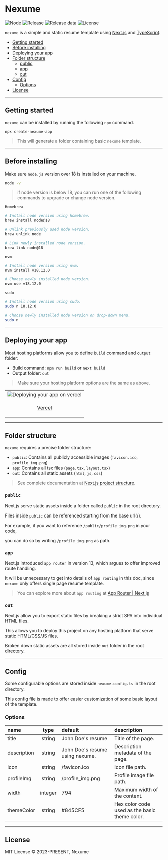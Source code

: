 # Nexume

![Node](https://img.shields.io/badge/node-v18.+-%238A5CF5)
![Release](https://img.shields.io/github/v/release/taedonn/nexume?color=8A5CF5)
![Release data](https://img.shields.io/github/release-date/taedonn/nexume?color=8A5CF5)
![License](https://img.shields.io/badge/license-MIT-%238A5CF5)

`nexume` is a simple and static resume template using [Next.js](https://github.com/vercel/next.js) and [TypeScript](https://github.com/microsoft/TypeScript).

- [Getting started](#getting-started)
- [Before installing](#before-installing)
- [Deploying your app](#deploying-your-app)
- [Folder structure](#folder-structure)
  - [public](#public)
  - [app](#app)
  - [out](#out)
- [Config](#config)
  - [Options](#options)
- [License](#license)

-----

## Getting started

`nexume` can be installed by running the following `npx` command.

```
npx create-nexume-app
```

> This will generate a folder containing basic `nexume` template.

-----

## Before installing

Make sure `node.js` version over 18 is installed on your machine.

```bash
node -v
```

> if node version is below 18, you can run one of the following commands to upgrade or change node version.

`Homebrew`

```bash
# Install node version using homebrew.
brew install node@18

# Unlink previously used node version.
brew unlink node

# Link newly installed node version.
brew link node@18
```

`nvm`

```bash
# Install node version using nvm.
nvm install v18.12.0

# Choose newly installed node version.
nvm use v18.12.0
```

`sudo`

```bash
# Install node version using sudo.
sudo n 18.12.0

# Choose newly installed node version on drop-down menu.
sudo n
```

-----

## Deploying your app

Most hosting platforms allow you to define `build` command and `output` folder:

- Build command: `npm run build` or `next build`
- Output folder: `out`

> Make sure your hosting platform options are the same as above.

<table>
  <tr>
    <td>
      <img src="https://nexume.s3.ap-northeast-2.amazonaws.com/readme_deploying_your_app.png" alt="Deploying your app on vercel"/>
    </td>
  </tr>
  <tr>
    <td>
      <p align=center><a href="https://vercel.com">Vercel</a></p>
    </td>
  </tr>
</table>

-----

## Folder structure

`nexume` requires a precise folder structure:

- `public`: Contains all publicly accessible images (`favicon.ico`, `profile_img.png`)
- `app`: Contains all tsx files (`page.tsx`, `layout.tsx`)
- `out`: Contains all static assets (`html`, `js`, `css`)

> See complete documentation at [Next.js project structure](https://nextjs.org/docs/getting-started/project-structure).

### `public`

Next.js serve static assets inside a folder called `public` in the root directory. 

Files inside `public` can be referenced starting from the base url(/).

For example, if you want to reference `/public/profile_img.png` in your code, 

you can do so by writing `/profile_img.png` as path.

### `app`

Next.js introduced `app router` in version 13, which argues to offer improved route handling.

It will be unnecessary to get into details of `app routing` in this doc, since `nexume` only offers single page resume template.

> You can explore more about `app routing` at [App Router | Next.js](https://nextjs.org/docs/app/building-your-application/routing#advanced-routing-patterns)

### `out`

Next.js allow you to export static files by breaking a strict SPA into individual HTML files.

This allows you to deploy this project on any hosting platform that serve static HTML/CSS/JS files.

Broken down static assets are all stored inside `out` folder in the root directory.

-----

## Config

Some configurable options are stored inside `nexume.config.ts` in the root directory.

This config file is made to offer easier customization of some basic layout of the template.

### Options

| name        | type    | default                         | description                                   |
|:----------- |:-------:|:------------------------------- |:--------------------------------------------- |
| title       | string  | John Doe's resume               | Title of the page.                            |
| description | string  | John Doe's resume using nexume. | Description metadata of the page.             |
| icon        | string  | /favicon.ico                    | Icon file path.                               |
| profileImg  | string  | /profile_img.png                | Profile image file path.                      |
| width       | integer | 794                             | Maximum width of the content.                 |
| themeColor  | string  | #845CF5                         | Hex color code used as the basic theme color. |

-----

## License

MIT License © 2023-PRESENT, Nexume
